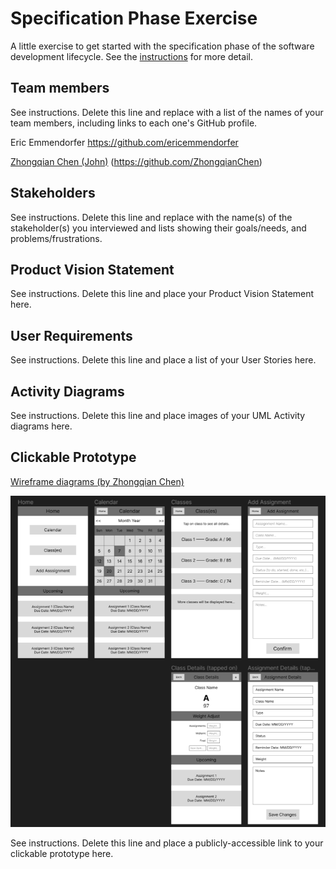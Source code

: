 # Specification Phase Exercise

A little exercise to get started with the specification phase of the software development lifecycle. See the [instructions](instructions.md) for more detail.

## Team members

See instructions. Delete this line and replace with a list of the names of your team members, including links to each one's GitHub profile.

Eric Emmendorfer https://github.com/ericemmendorfer

[Zhongqian Chen (John)](https://github.com/ZhongqianChen) (https://github.com/ZhongqianChen)

## Stakeholders

See instructions. Delete this line and replace with the name(s) of the stakeholder(s) you interviewed and lists showing their goals/needs, and problems/frustrations.

## Product Vision Statement

See instructions. Delete this line and place your Product Vision Statement here.

## User Requirements

See instructions. Delete this line and place a list of your User Stories here.

## Activity Diagrams

See instructions. Delete this line and place images of your UML Activity diagrams here.

## Clickable Prototype

[Wireframe diagrams (by Zhongqian Chen)](https://www.figma.com/file/EHfK0fJhEfNFVBMvfjG5To/Assignment-Manager-Wireframe?type=design&node-id=0%3A1&mode=design&t=XyX91CfQeFv8dazp-1)

![Wireframe diagrams](wireframe.png)

See instructions. Delete this line and place a publicly-accessible link to your clickable prototype here.
